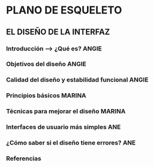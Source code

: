 # PLANO DE ESQUELETO

## EL DISEÑO DE LA INTERFAZ

### Introducción --> ¿Qué es? ANGIE
### Objetivos del diseño ANGIE 
### Calidad del diseño y estabilidad funcional ANGIE
### Principios básicos MARINA
### Técnicas para mejorar el diseño MARINA
### Interfaces de usuario más simples ANE
### ¿Cómo saber si el diseño tiene errores? ANE
### Referencias
